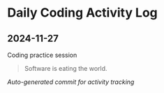 # Daily Coding Activity Log

## 2024-11-27

Coding practice session

> Software is eating the world.

*Auto-generated commit for activity tracking*
